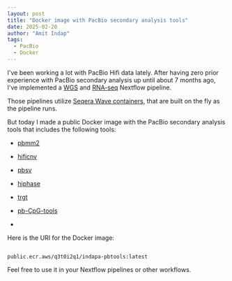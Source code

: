 ```yaml
---
layout: post
title: "Docker image with PacBio secondary analysis tools"
date: 2025-02-20
author: "Amit Indap"
tags:
  - PacBio
  - Docker
---
```


I've been working a lot with PacBio Hifi data lately. 
After having zero prior experience with PacBio secondary analysis up until about 7 months ago, I've implemented a [WGS](https://github.com/indapa/nextflow-hifi-wgs) and [RNA-seq](https://github.com/indapa/nextflow-isoseq-indapa) Nextflow pipeline. 

Those pipelines utilize [Seqera Wave containers](https://seqera.io/wave/), that are built on the fly as the pipeline runs.

But today I made a public Docker image with the PacBio secondary analysis tools that includes the following tools:

- [pbmm2](https://github.com/PacificBiosciences/pbmm2)

- [hificnv](https://github.com/PacificBiosciences/HiFiCNV)

- [pbsv](https://github.com/PacificBiosciences/pbsv)

- [hiphase](https://github.com/PacificBiosciences/HiPhase)

- [trgt](https://github.com/PacificBiosciences/trgt)

- [pb-CpG-tools](https://github.com/PacificBiosciences/pb-CpG-tools)

-

Here is the URI for the Docker image:

```

public.ecr.aws/q3t0i2q1/indapa-pbtools:latest

```

Feel free to use it in your Nextflow pipelines or other workflows.